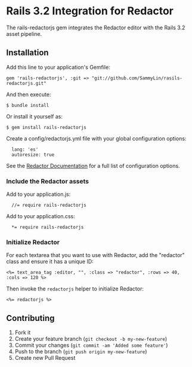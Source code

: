 # Rails 3.2 Integration for Redactor

The rails-redactorjs gem integrates the Redactor editor with the Rails 3.2 asset pipeline.

## Installation

Add this line to your application's Gemfile:

    gem 'rails-redactorjs', :git => "git://github.com/SammyLin/rasils-redactorjs.git"

And then execute:

    $ bundle install

Or install it yourself as:

    $ gem install rails-redactorjs

Create a config/redactorjs.yml file with your global configuration options:

      lang: 'es'
      autoresize: true

See the [Redactor Documentation](http://redactorjs.com/docs/settings/) for a full list of configuration options.

### Include the Redactor assets

Add to your application.js:

      //= require rails-redactorjs

Add to your application.css:

      *= require rails-redactorjs

### Initialize Redactor

For each textarea that you want to use with Redactor, add the "redactor" class and ensure it has a unique ID:

    <%= text_area_tag :editor, "", :class => "redactor", :rows => 40, :cols => 120 %>

Then invoke the `redactorjs` helper to initialize Redactor:

    <%= redactorjs %>


## Contributing

1. Fork it
2. Create your feature branch (`git checkout -b my-new-feature`)
3. Commit your changes (`git commit -am 'Added some feature'`)
4. Push to the branch (`git push origin my-new-feature`)
5. Create new Pull Request
